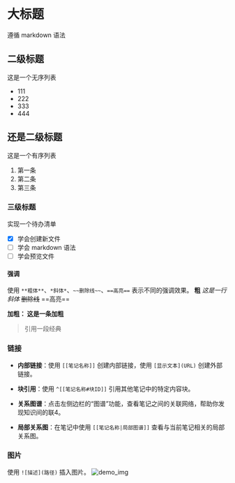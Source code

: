 # 大标题

遵循 markdown 语法

## 二级标题
这是一个无序列表
- 111
- 222
- 333
- 444
## 还是二级标题

这是一个有序列表
1. 第一条
2. 第二条
3. 第三条

### 三级标题
实现一个待办清单
- [x] 学会创建新文件
- [ ] 学会 markdown 语法
- [ ] 学会预览文件

#### 强调
使用 `**粗体**`、`*斜体*`、`~~删除线~~`、`==高亮==` 表示不同的强调效果。
**粗**
*这是一行斜体*
~~删除线~~
==高亮==



**加粗： 这是一条加粗**

> 引用一段经典

### 链接
- **内部链接**：使用 `[[笔记名称]]` 创建内部链接，使用 `[显示文本](URL)` 创建外部链接。
- **块引用**：使用 `^[[笔记名称#块ID]]` 引用其他笔记中的特定内容块。


- **关系图谱**：点击左侧边栏的“图谱”功能，查看笔记之间的关联网络，帮助你发现知识间的联4。
- **局部关系图**：在笔记中使用 `[[笔记名称|局部图谱]]` 查看与当前笔记相关的局部关系图。

### 图片
使用 `![描述](路径)` 插入图片。
![demo_img]()